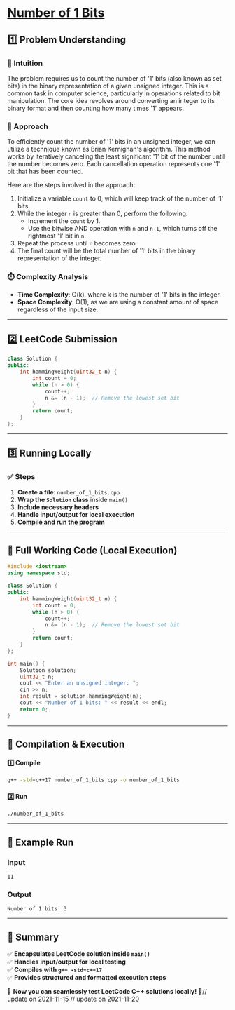 # **[Number of 1 Bits](https://leetcode.com/problems/number-of-1-bits/description/)**  

## **1️⃣ Problem Understanding**  
### **📌 Intuition**  
The problem requires us to count the number of '1' bits (also known as set bits) in the binary representation of a given unsigned integer. This is a common task in computer science, particularly in operations related to bit manipulation. The core idea revolves around converting an integer to its binary format and then counting how many times '1' appears.

### **🚀 Approach**  
To efficiently count the number of '1' bits in an unsigned integer, we can utilize a technique known as Brian Kernighan's algorithm. This method works by iteratively canceling the least significant '1' bit of the number until the number becomes zero. Each cancellation operation represents one '1' bit that has been counted.

Here are the steps involved in the approach:
1. Initialize a variable `count` to 0, which will keep track of the number of '1' bits.
2. While the integer `n` is greater than 0, perform the following:
   - Increment the `count` by 1.
   - Use the bitwise AND operation with `n` and `n-1`, which turns off the rightmost '1' bit in `n`.
3. Repeat the process until `n` becomes zero.
4. The final count will be the total number of '1' bits in the binary representation of the integer.

### **⏱️ Complexity Analysis**  
- **Time Complexity**: O(k), where k is the number of '1' bits in the integer.
- **Space Complexity**: O(1), as we are using a constant amount of space regardless of the input size.

---  

## **2️⃣ LeetCode Submission**  
```cpp
class Solution {
public:
    int hammingWeight(uint32_t n) {
        int count = 0;
        while (n > 0) {
            count++;
            n &= (n - 1);  // Remove the lowest set bit
        }
        return count;
    }
};  
```  

---  

## **3️⃣ Running Locally**  
### **✅ Steps**  
1. **Create a file**: `number_of_1_bits.cpp`  
2. **Wrap the `Solution` class** inside `main()`  
3. **Include necessary headers**  
4. **Handle input/output for local execution**  
5. **Compile and run the program**  

---  

## **📝 Full Working Code (Local Execution)**  
```cpp
#include <iostream>
using namespace std;

class Solution {
public:
    int hammingWeight(uint32_t n) {
        int count = 0;
        while (n > 0) {
            count++;
            n &= (n - 1);  // Remove the lowest set bit
        }
        return count;
    }
};

int main() {
    Solution solution;
    uint32_t n;
    cout << "Enter an unsigned integer: ";
    cin >> n;
    int result = solution.hammingWeight(n);
    cout << "Number of 1 bits: " << result << endl;
    return 0;
}  
```  

---  

## **🔧 Compilation & Execution**  
#### **1️⃣ Compile**  
```bash
g++ -std=c++17 number_of_1_bits.cpp -o number_of_1_bits
```  

#### **2️⃣ Run**  
```bash
./number_of_1_bits
```  

---  

## **🎯 Example Run**  
### **Input**  
```
11
```  
### **Output**  
```
Number of 1 bits: 3
```  

---  

## **📌 Summary**  
✅ **Encapsulates LeetCode solution inside `main()`**  
✅ **Handles input/output for local testing**  
✅ **Compiles with `g++ -std=c++17`**  
✅ **Provides structured and formatted execution steps**  

🚀 **Now you can seamlessly test LeetCode C++ solutions locally!** 🚀// update on 2021-11-15
// update on 2021-11-20
